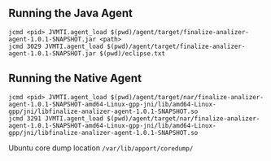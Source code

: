 

Running the Java Agent
----------------------

    jcmd <pid> JVMTI.agent_load $(pwd)/agent/target/finalize-analizer-agent-1.0.1-SNAPSHOT.jar <path>
    jcmd 3029 JVMTI.agent_load $(pwd)/agent/target/finalize-analizer-agent-1.0.1-SNAPSHOT.jar $(pwd)/eclipse.txt


Running the Native Agent
------------------------

    jcmd <pid> JVMTI.agent_load $(pwd)/agent/target/nar/finalize-analizer-agent-1.0.1-SNAPSHOT-amd64-Linux-gpp-jni/lib/amd64-Linux-gpp/jni/libfinalize-analizer-agent-1.0.1-SNAPSHOT.so
    jcmd 3291 JVMTI.agent_load $(pwd)/agent/target/nar/finalize-analizer-agent-1.0.1-SNAPSHOT-amd64-Linux-gpp-jni/lib/amd64-Linux-gpp/jni/libfinalize-analizer-agent-1.0.1-SNAPSHOT.so

Ubuntu core dump location `/var/lib/apport/coredump/`
